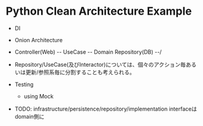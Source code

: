 # Python Clean Architecture Example

- DI
- Onion Architecture
- Controller(Web) -- UseCase -- Domain
  Repository(DB) --/

- Repository/UseCase(及びInteractor)については、個々のアクション毎あるいは更新/参照系毎に分割することも考えられる。

- Testing
    * using Mock

- TODO:
    infrastructure/persistence/repository/implementation
    interfaceはdomain側に
